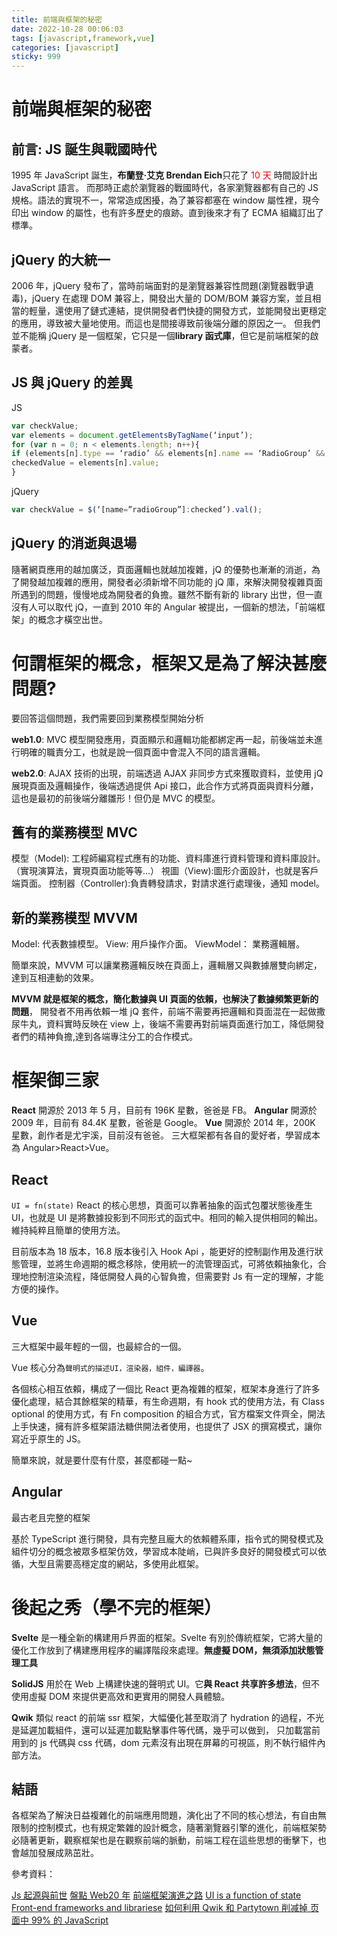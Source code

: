 ```yaml
---
title: 前端與框架的秘密
date: 2022-10-28 00:06:03
tags: [javascript,framework,vue]
categories: [javascript]
sticky: 999
---
```


# 前端與框架的秘密

## 前言: JS 誕生與戰國時代

1995 年 JavaScript 誕生，**布蘭登·艾克 Brendan Eich**只花了 <span style="color:red;">10 天</span> 時間設計出 JavaScript 語言。
而那時正處於瀏覽器的戰國時代，各家瀏覽器都有自己的 JS 規格。語法的實現不一，常常造成困擾，為了兼容都塞在 window 屬性裡，現今印出 window 的屬性，也有許多歷史的痕跡。直到後來才有了 ECMA 組織訂出了標準。

<!-- ### JS 的爸爸 -->

<!-- ### 混亂的 Window -->

## jQuery 的大統一

2006 年，jQuery 發布了，當時前端面對的是瀏覽器兼容性問題(瀏覽器戰爭遺毒)，jQuery 在處理 DOM 兼容上，開發出大量的 DOM/BOM 兼容方案，並且相當的輕量，還使用了鏈式連結，提供開發者們快捷的開發方式，並能開發出更穩定的應用，導致被大量地使用。而這也是間接導致前後端分離的原因之一。
但我們並不能稱 jQuery 是一個框架，它只是一個**library 函式庫**，但它是前端框架的啟蒙者。

## JS 與 jQuery 的差異

JS

```JavaScript
var checkValue;
var elements = document.getElementsByTagName(‘input’);
for (var n = 0; n < elements.length; n++){
if (elements[n].type == ‘radio’ && elements[n].name == ‘RadioGroup’ && elements[n].checked){
checkedValue = elements[n].value;
}
```

jQuery

```JavaScript
var checkValue = $(‘[name=”radioGroup”]:checked’).val();
```

## jQuery 的消逝與退場

隨著網頁應用的越加廣泛，頁面邏輯也就越加複雜，jQ 的優勢也漸漸的消逝，為了開發越加複雜的應用，開發者必須新增不同功能的 jQ 庫，來解決開發複雜頁面所遇到的問題，慢慢地成為開發者的負擔。雖然不斷有新的 library 出世，但一直沒有人可以取代 jQ，一直到 2010 年的 Angular 被提出，一個新的想法，「前端框架」的概念才橫空出世。

# 何謂框架的概念，框架又是為了解決甚麼問題?

要回答這個問題，我們需要回到業務模型開始分析

**web1.0**: MVC 模型開發應用，頁面顯示和邏輯功能都綁定再一起，前後端並未進行明確的職責分工，也就是說一個頁面中會混入不同的語言邏輯。

**web2.0**: AJAX 技術的出現，前端透過 AJAX 非同步方式來獲取資料，並使用 jQ 展現頁面及邏輯操作，後端透過提供 Api 接口，此合作方式將頁面與資料分離，這也是最初的前後端分離雛形！但仍是 MVC 的模型。

## 舊有的業務模型 MVC

模型（Model): 工程師編寫程式應有的功能、資料庫進行資料管理和資料庫設計。（實現演算法，實現頁面功能等等...）
視圖（View):圖形介面設計，也就是客戶端頁面。
控制器（Controller):負責轉發請求，對請求進行處理後，通知 model。

## 新的業務模型 MVVM

Model: 代表數據模型。
View: 用戶操作介面。
ViewModel： 業務邏輯層。

簡單來說，MVVM 可以讓業務邏輯反映在頁面上，邏輯層又與數據層雙向綁定，達到互相連動的效果。

**MVVM 就是框架的概念，簡化數據與 UI 頁面的依賴，也解決了數據頻繁更新的問題**，
開發者不用再依賴一堆 jQ 套件，前端不需要再把邏輯和頁面混在一起做撒尿牛丸，資料實時反映在 view 上，後端不需要再對前端頁面進行加工，降低開發者們的精神負擔,達到各端專注分工的合作模式。

<!-- # MVC 與 MVVM 資料夾架構差異 -->
# 框架御三家

**React** 開源於 2013 年 5 月，目前有 196K 星數，爸爸是 FB。
**Angular** 開源於 2009 年，目前有 84.4K 星數，爸爸是 Google。
**Vue** 開源於 2014 年，200K 星數，創作者是尤宇溪，目前沒有爸爸。
三大框架都有各自的愛好者，學習成本為 Angular>React>Vue。

## React

`UI = fn(state)`
React 的核心思想，頁面可以靠著抽象的函式包覆狀態後產生 UI，也就是 UI 是將數據投影到不同形式的函式中。相同的輸入提供相同的輸出。維持純粹且簡單的使用方法。

目前版本為 18 版本，16.8 版本後引入 Hook Api ，能更好的控制副作用及進行狀態管理，並將生命週期的概念移除，使用統一的流管理函式，可將依賴抽象化，合理地控制渲染流程，降低開發人員的心智負擔，但需要對 Js 有一定的理解，才能方便的操作。

## Vue

三大框架中最年輕的一個，也最綜合的一個。

Vue 核心分為`聲明式的描述UI，渲染器，組件，編譯器`。

各個核心相互依賴，構成了一個比 React 更為複雜的框架，框架本身進行了許多優化處理，結合其餘框架的精華，有生命週期，有 hook 式的使用方法，有 Class optional 的使用方式，有 Fn composition 的組合方式，官方檔案文件齊全，開法上手快速，擁有許多框架語法糖供開法者使用，也提供了 JSX 的撰寫模式，讓你寫近乎原生的 JS。

簡單來說，就是要什麼有什麼，甚麼都碰一點~

## Angular

最古老且完整的框架

基於 TypeScript 進行開發，具有完整且龐大的依賴體系庫，指令式的開發模式及組件切分的概念被眾多框架仿效，學習成本陡峭，已與許多良好的開發模式可以依循，大型且需要高穩定度的網站，多使用此框架。

<!-- # 2021 年度 框架滿意度及使用度 -->

# 後起之秀（學不完的框架）

**Svelte** 是一種全新的構建用戶界面的框架。Svelte 有別於傳統框架，它將大量的優化工作放到了構建應用程序的編譯階段來處理。**無虛擬 DOM，無須添加狀態管理工具**

**SolidJS** 用於在 Web 上構建快速的聲明式 UI。它**與 React 共享許多想法**，但不使用虛擬 DOM 來提供更高效和更實用的開發人員體驗。

**Qwik** 類似 react 的前端 ssr 框架，大幅優化甚至取消了 hydration 的過程，不光是延遲加載組件，還可以延遲加載點擊事件等代碼，幾乎可以做到， 只加載當前用到的 js 代碼與 css 代碼，dom 元素沒有出現在屏幕的可視區，則不執行組件內部方法。

## 結語

各框架為了解決日益複雜化的前端應用問題，演化出了不同的核心想法，有自由無限制的控制模式，也有規定繁雜的設計概念，隨著瀏覽器引擎的進化，前端框架勢必隨著更新，觀察框架也是在觀察前端的脈動，前端工程在這些思想的衝擊下，也會越加發展成熟茁壯。

參考資料：

[Js 起源與前世](https://javascript.alphacamp.co/javascript-past-and-present.html)
[盤點 Web20 年](https://kknews.cc/tech/vlypb5l.html)
[前端框架演進之路](https://www.notion.so/b9059106045a4432a2f697402372126e#29689bd6e5954a1f979289312dcdbd6f)
[UI is a function of state](https://www.kn8.lt/blog/ui-is-a-function-of-data/)
[Front-end frameworks and librariese](https://2021.stateofjs.com/zh-Hant/libraries/front-end-frameworks/)
[如何利用 Qwik 和 Partytown 削减掉 页面中 99% 的 JavaScript ](https://zhuanlan.zhihu.com/p/445122206)
